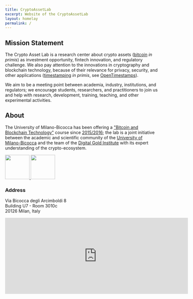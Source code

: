 ```yaml
---
title: CryptoAssetLab
excerpt: Website of the CryptoAssetLab
layout: homelay
permalink: /
---
```


## Mission Statement

The Crypto Asset Lab is
a research center about crypto assets
([bitcoin](http://bitcoincore.org/) _in primis_)
as investment opportunity, fintech innovation,
and regulatory challenge.
We also pay attention to the innovations in cryptography and
blockchain technology, because of their relevance for privacy,
security, and other applications
([timestamping](http://dgi.io/ots/) _in primis_, see
[OpenTimestamps](http://opentimestamps.org/)).

We aim to be a meeting point between academia, industry,
institutions, and regulators; we encourage students, researchers,
and practitioners to join us and help with
research, development, training, teaching, and
other experimental activities.

## About

The University of Milano-Bicocca has been offering a
["Bitcoin and Blockchain Technology"](http://www.ametrano.net/bbt/)
course since
[2015/2016](http://www.ametrano.net/courses/#past-university-courses);
the lab is a joint initiative between the
academic and scientific community of the
[University of Milano-Bicocca](http://www.unimib.it)
and the team of the
[Digital Gold Institute](http://www.dgi.io) with its
expert understanding of the crypto-ecosystem.

<a href="http://www.diseade.unimib.it/it">
    <img src="{{ site.url }}{{ site.baseurl }}/images/bicocca-logo.png" height="80">
</a>
<a href="http://dgi.io">
    <img src="{{ site.url }}{{ site.baseurl }}/images/dgi-logo.png" height="80">
</a>

### Address

Via Bicocca degli Arcimboldi 8<br>
Building U7 - Room 3010c<br>
20126 Milan, Italy<br>

<iframe src="https://www.google.com/maps/embed?pb=!1m18!1m12!1m3!1d2795.6348896124377!2d9.210284016342875!3d45.51742797910175!2m3!1f0!2f0!3f0!3m2!1i1024!2i768!4f13.1!3m3!1m2!1s0x4786c7481b141dd7%3A0x57e9ff45dc8331de!2sU7+Universit%C3%A0+Milano+Bicocca!5e0!3m2!1sen!2sit!4v1557314816331!5m2!1sen!2sit" width="600" height="250" frameborder="0" style="border:0" allowfullscreen></iframe>
